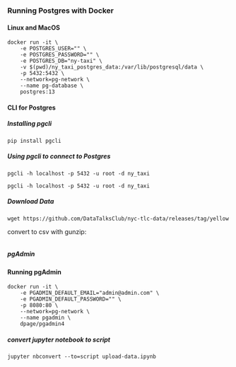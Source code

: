 ### Running Postgres with Docker

#### Linux and MacOS

```
docker run -it \
	-e POSTGRES_USER="" \
    -e POSTGRES_PASSWORD="" \
	-e POSTGRES_DB="ny-taxi" \
	-v $(pwd)/ny_taxi_postgres_data:/var/lib/postgresql/data \
    -p 5432:5432 \
    --network=pg-network \
    --name pg-database \
	postgres:13
```

#### CLI for Postgres

##### Installing pgcli

```
pip install pgcli
```

##### Using pgcli to connect to Postgres

```
pgcli -h localhost -p 5432 -u root -d ny_taxi
```

```
pgcli -h localhost -p 5432 -u root -d ny_taxi
```

##### Download Data

```
wget https://github.com/DataTalksClub/nyc-tlc-data/releases/tag/yellow
```
convert to csv with gunzip:

```gunzip yellow_tripdata_2021-01.csv.gz
```

##### pgAdmin
#### Running pgAdmin

```
docker run -it \
	-e PGADMIN_DEFAULT_EMAIL="admin@admin.com" \
    -e PGADMIN_DEFAULT_PASSWORD="" \
    -p 8080:80 \
    --network=pg-network \
    --name pgadmin \
	dpage/pgadmin4
```

##### convert jupyter notebook to script

```
jupyter nbconvert --to=script upload-data.ipynb
```

